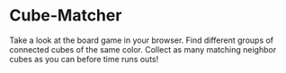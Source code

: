 # Cube-Matcher

Take a look at the board game in your browser. Find different groups of connected cubes of the same color. Collect as many matching neighbor cubes as you can before time runs outs!
